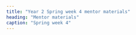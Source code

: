```yaml
---
title: "Year 2 Spring week 4 mentor materials"
heading: "Mentor materials"
caption: "Spring week 4"
---
```

